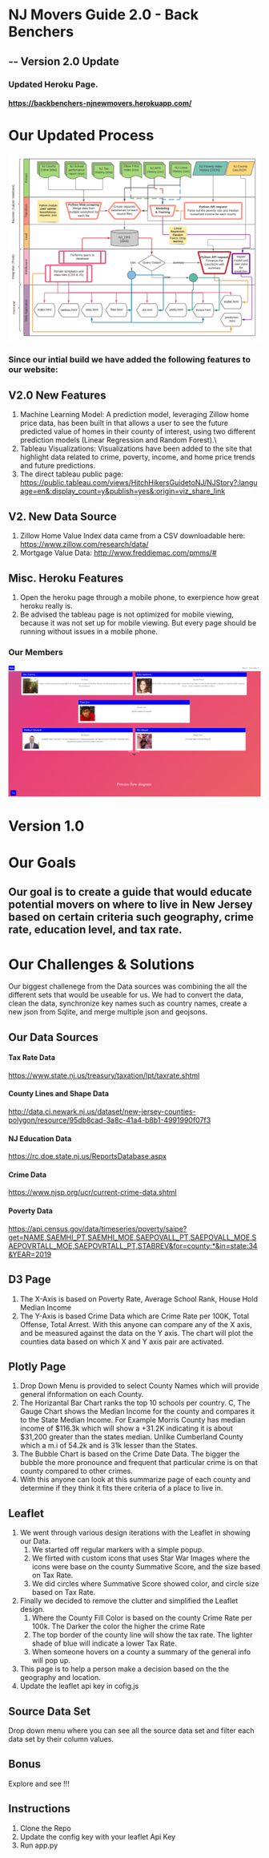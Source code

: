 # NJ Movers Guide 2.0 - Back Benchers

## -- Version 2.0 Update
### Updated Heroku Page.
#### https://backbenchers-njnewmovers.herokuapp.com/

# Our Updated Process
![Flow](updated_flow_diagram.png)


### Since our intial build we have added the following features to our website:

## V2.0 New Features
1. Machine Learning Model: A prediction model, leveraging Zillow home price data, has been built in that allows a user to see the future predicted value of homes in their county of interest, using two different prediction models (Linear Regression and Random Forest).\
2. Tableau Visualizations: Visualizations have been added to the site that highlight data related to crime, poverty, income, and home price trends and future predictions.
3. The direct tableau public page: https://public.tableau.com/views/HitchHikersGuidetoNJ/NJStory?:language=en&:display_count=y&publish=yes&:origin=viz_share_link

## V2. New Data Source
1. Zillow Home Value Index data came from a CSV downloadable here: https://www.zillow.com/research/data/ 
2.  Mortgage Value Data: http://www.freddiemac.com/pmms/# 

## Misc. Heroku Features
1.  Open the heroku page through a mobile phone, to exerpience how great heroku really is. 
2. Be advised the tableau page is not optimized for mobile viewing, because it was not set up for mobile viewing. But every page should be running without issues in a mobile phone.



### Our Members
![Intro](team_photo.png)

# Version 1.0

# Our Goals
## Our goal is to create a guide that would educate potential movers on where to live in New Jersey based on certain criteria such geography, crime rate, education level, and tax rate.


# Our Challenges & Solutions

Our biggest challenege from the Data sources was combining the all the different sets that would be useable for us. We had to convert the data, clean the data, synchronize key names such as country names, create a new json from Sqlite, and merge multiple json and geojsons. 


## Our Data Sources

 #### Tax Rate Data
 https://www.state.nj.us/treasury/taxation/lpt/taxrate.shtml
 #### County Lines and Shape Data
 http://data.ci.newark.nj.us/dataset/new-jersey-counties-polygon/resource/95db8cad-3a8c-41a4-b8b1-4991990f07f3
 #### NJ Education Data
 https://rc.doe.state.nj.us/ReportsDatabase.aspx
 #### Crime Data
 https://www.njsp.org/ucr/current-crime-data.shtml
 #### Poverty Data
https://api.census.gov/data/timeseries/poverty/saipe?get=NAME,SAEMHI_PT,SAEMHI_MOE,SAEPOVALL_PT,SAEPOVALL_MOE,SAEPOVRTALL_MOE,SAEPOVRTALL_PT,STABREV&for=county:*&in=state:34&YEAR=2019


## D3 Page
  1) The X-Axis is based on Poverty Rate, Average School Rank, House Hold Median Income
  2) The Y-Axis is based Crime Data which are Crime Rate per 100K, Total Offense, Total Arrest.
With this anyone can compare any of the X axis, and be measured against the data on the Y axis. The chart will plot the counties data based on which X and Y axis pair are activated.

## Plotly Page
 1. Drop Down Menu is provided to select County Names which will provide general ifnformation on each County.
 2. The Horizantal Bar Chart ranks the top 10 schools per country.
 C, The Gauge Chart shows the Median Income for the county and compares it to the State Median Income. For Example Morris County has median income of $116.3k which will show a +31.2K indicating it is about $31,200 greater than the states median. Unlike Cumberland County which a m.i of 54.2k and is 31k lesser than the States.
 3. The Bubble Chart is based on the Crime Date Data. The bigger the bubble the more pronounce and frequent that particular crime is on that county compared to other crimes.
 4. With this anyone can look at this summarize page of each county and determine if they think it fits there criteria of a place to live in.
 
 ## Leaflet
  1. We went through various design iterations with the Leaflet in showing our Data. 
     1. We started off regular markers with a simple popup.
     2. We flirted with custom icons that uses Star War Images where the icons were base on the county Summative Score, and the size based on Tax Rate.
     3. We did circles where Summative Score showed color, and circle size based on Tax Rate.
  2. Finally we decided to remove the clutter and simplified the Leaflet design.
     1. Where the County Fill Color is based on the county Crime Rate per 100k. The Darker the color the higher the crime Rate
     2. The top border of the county line will show the tax rate. The lighter shade of blue will indicate a lower Tax Rate.
     3. When someone hovers on a county a summary of the general info will pop up.
  3. This page is to help a person make a decision based on the the geography and location.
  4. Update the leaflet api key in cofig.js


  
  ## Source Data Set
  Drop down menu where you can see all the source data set and filter each data set by their column values.
  
  
  ## Bonus
   Explore and see !!!

  ## Instructions
  1. Clone the Repo
  2. Update the config key with your leaflet Api Key
  3. Run app.py
